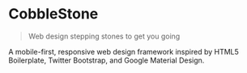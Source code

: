 CobbleStone
===========

> Web design stepping stones to get you going

A mobile-first, responsive web design framework inspired by HTML5 Boilerplate, Twitter Bootstrap, and Google Material Design.
